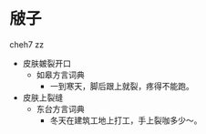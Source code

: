 



# 㿭子
cheh7 zz
+ 皮肤皴裂开口
  * 如皋方言词典
    - 一到寒天，脚后跟上就裂，疼得不能跑。
+ 皮肤上裂缝
  * 东台方言词典
    - 冬天在建筑工地上打工，手上裂咖多少～。
